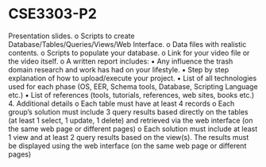 # CSE3303-P2
 
Presentation slides.
o Scripts to create Database/Tables/Queries/Views/Web Interface.
o Data files with realistic contents.
o Scripts to populate your database.
o Link for your video file or the video itself.
o A written report includes:
     ▪ Any influence the trash domain research and work has had on your lifestyle.
     ▪ Step by step explanation of how to upload/execute your project.
     ▪ List of all technologies used for each phase (OS, EER, Schema tools, Database, Scripting Language etc.)
     ▪ List of references (tools, tutorials, references, web sites, books etc.)
4. Additional details
o Each table must have at least 4 records
o Each group’s solution must include 3 query results based directly on the tables (at least 1 select, 1 update, 1 delete) and retrieved via the web interface (on the same web page or different pages)
o Each solution must include at least 1 view and at least 2 query results based on the view(s). The results must be displayed using the web interface (on the same web page or different pages)
